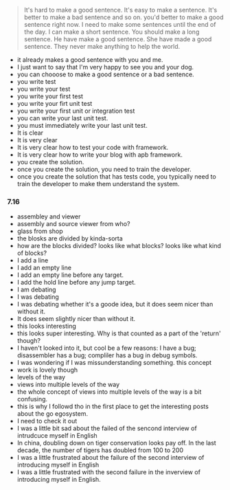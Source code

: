 > It's hard to make a good sentence.
> It's easy to make a sentence.
> It's better to make a bad sentence and so on.
> you'd better to make a good sentence right now.
> I need to make some sentences until the end of the day.
> I can make a short sentence.
> You should make a long sentence.
> He have make a good sentence.
> She have made a good sentence.
> They never make anything to help the world.
- it already makes a good sentence with you and me.
- I just want to say that I'm very happy to see you and your dog.
- you can chooose to make a good sentence or a bad sentence.
- you write test
- you write your test
- you write your first test
- you write your firt unit test
- you write your first unit or integration test
- you can write your last unit test.
- you must immediately write your last unit test.
- It is clear
- It is very clear
- It is very clear how to test your code with framework.
- It is very clear how to write your blog with apb framework.
- you create the solution.
- once you create the solution, you need to train the developer.
- once you create the solution that has tests code, you typically need to train the developer to make them understand the system.

### 7.16
- assembley and viewer
- assembly and source viewer from who?
- glass from shop
- the blosks are divided by kinda-sorta
- how are the blocks divided? looks like what blocks? looks like what kind of blocks?
- I add a line
- I add an empty line
- I add an empty line before any target.
- I add the hold line before any jump target.
- I am debating
- I was debating
- I was debating whether it's a goode idea, but it does seem nicer than without it.
- It does seem slightly nicer than without it.
- this looks interesting
- this looks super interesting. Why is that counted as a part of the 'return' though?
- I haven't looked into it, but cool be a few reasons: I have a bug; disassembler has a bug; compliler has a bug in debug symbols.
- I was wondering if I was missunderstanding something. this concept 
- work is lovely though 
- levels of the way
- views into multiple levels of the way
- the whole concept of views into multiple levels of the way is a bit confusing.
- this is why I followd tho in the first place to get the interesting posts about the go egosystem.
- I need to check it out
- I was a little bit sad about the failed of the sencond interview of intrudcuce myself in English
- In china, doubling down on tiger conservation looks pay off. In the last decade, the number of tigers has doubled from 100 to 200
- I was a little frustrated about the failure of the second interview of introducing myself in English
- I was a little frustrated with the second failure in the inverview of introducing myself in English.